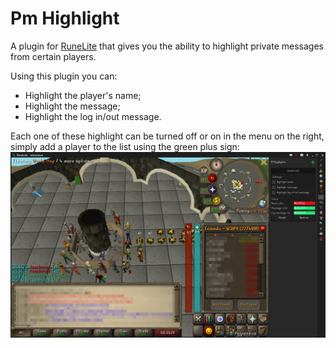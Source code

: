 # Pm Highlight

A plugin for [RuneLite](https://runelite.net/) that gives you the ability to highlight private messages from certain players.

Using this plugin you can:
- Highlight the player's name;
- Highlight the message;
- Highlight the log in/out message.

Each one of these highlight can be turned off or on in the menu on the right, simply add a player to the list using the green plus sign:
![](screenshot.png)